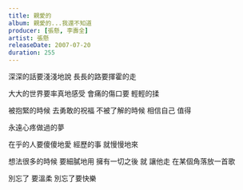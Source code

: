 ```yaml
---
title: 親愛的
album: 親愛的...我還不知道
producer: [張懸, 李壽全]
artist: 張懸
releaseDate: 2007-07-20
duration: 255
---
```

深深的話要淺淺地說
長長的路要揮霍的走

大大的世界要率真地感受
會痛的傷口要 輕輕的揉

被抱緊的時候 去勇敢的祝福
不被了解的時候
相信自己 值得

永遠心疼做過的夢

在乎的人要傻傻地愛
經歷的事 就慢慢地來

想法很多的時候 要細膩地用
擁有一切之後 就
讓他走
在某個角落放一首歌

別忘了 要溫柔
別忘了要快樂